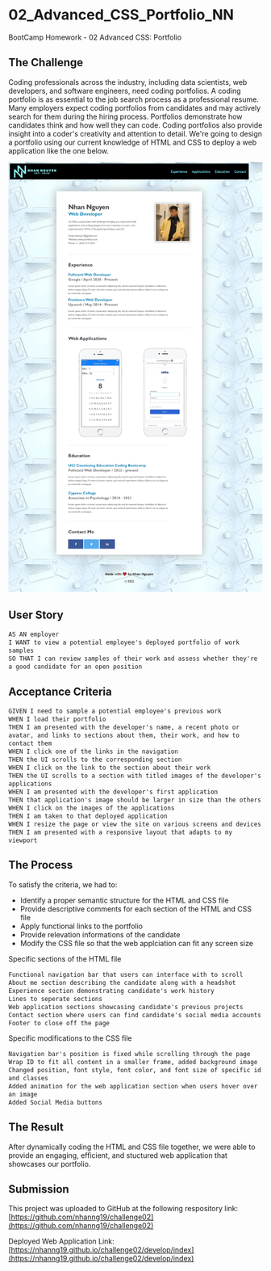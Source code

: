 # 02_Advanced_CSS_Portfolio_NN
BootCamp Homework - 02 Advanced CSS: Portfolio

## The Challenge
Coding professionals across the industry, including data scientists, web developers, and software engineers, need coding portfolios. 
A coding portfolio is as essential to the job search process as a professional resume. 
Many employers expect coding portfolios from candidates and may actively search for them during the hiring process.
Portfolios demonstrate how candidates think and how well they can code. 
Coding portfolios also provide insight into a coder's creativity and attention to detail.
We're going to design a portfolio using our current knowledge of HTML and CSS to  deploy a web application like the one below. 

![](./develop/assets/images/screenshot.png)

## User Story

```
AS AN employer
I WANT to view a potential employee's deployed portfolio of work samples
SO THAT I can review samples of their work and assess whether they're a good candidate for an open position
```

## Acceptance Criteria

```
GIVEN I need to sample a potential employee's previous work
WHEN I load their portfolio
THEN I am presented with the developer's name, a recent photo or avatar, and links to sections about them, their work, and how to contact them
WHEN I click one of the links in the navigation
THEN the UI scrolls to the corresponding section
WHEN I click on the link to the section about their work
THEN the UI scrolls to a section with titled images of the developer's applications
WHEN I am presented with the developer's first application
THEN that application's image should be larger in size than the others
WHEN I click on the images of the applications
THEN I am taken to that deployed application
WHEN I resize the page or view the site on various screens and devices
THEN I am presented with a responsive layout that adapts to my viewport
``` 

## The Process
To satisfy the criteria, we had to:
- Identify a proper semantic structure for the HTML and CSS file
- Provide descriptive comments for each section of the HTML and CSS file
- Apply functional links to the portfolio
- Provide relevation informations of the candidate
- Modify the CSS file so that the web applciation can fit any screen size

Specific sections of the HTML file

```
Functional navigation bar that users can interface with to scroll 
About me section describing the candidate along with a headshot
Experience section demonstrating candidate's work history
Lines to seperate sections
Web application sections showcasing candidate's previous projects
Contact section where users can find candidate's social media accounts
Footer to close off the page
```

Specific modifications to the CSS file

```
Navigation bar's position is fixed while scrolling through the page
Wrap ID to fit all content in a smaller frame, added background image
Changed position, font style, font color, and font size of specific id and classes
Added animation for the web application section when users hover over an image
Added Social Media buttons
```

## The Result
After dynamically coding the HTML and CSS file together, we were able to provide an engaging, efficient, and stuctured web application that showcases our portfolio.

## Submission
This project was uploaded to GitHub at the following respository link:
[https://github.com/nhanng19/challenge02](https://github.com/nhanng19/challenge02)

Deployed Web Application Link:
[https://nhanng19.github.io/challenge02/develop/index](https://nhanng19.github.io/challenge02/develop/index)
